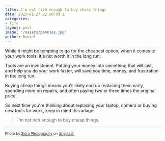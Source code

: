 ```yaml
---
title: I'm not rich enough to buy cheap things
date: 2023-01-27 22:00:00 Z
categories:
- life
layout: post
image: "/assets/pennies.jpg"
author: Daniel
---
```


While it might be tempting to go for the cheapest option, when it comes to your work tools, it's not worth it in the long run. <!--more-->

Tools are an investment. Putting your money into something that will last, and help you do your work faster, will save you time, money, and frustration in the long run.

Buying cheap things means you'll likely end up replacing them early, spending more on repairs, and often paying two or three times the original price.

So next time you're thinking about replacing your laptop, camera or buying new tools for work, keep in mind this adage:

> I'm not rich enough to buy cheap things.


---
<sup>Photo by <a href="https://unsplash.com/@siora18?utm_source=unsplash&utm_medium=referral&utm_content=creditCopyText">Siora Photography</a> on <a href="https://unsplash.com/photos/kY6HbkiauSc?utm_source=unsplash&utm_medium=referral&utm_content=creditCopyText">Unsplash</a></sup>
  